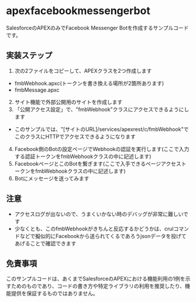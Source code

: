 # apexfacebookmessengerbot
SalesforceのAPEXのみでFacebook Messenger Botを作成するサンプルコードです。

## 実装ステップ
1. 次の2ファイルをコピーして、APEXクラスを2つ作成します
  + fmbWebhook.apxc(トークンを書き換える場所が2箇所あります)
  + fmbMessage.apxc
2. サイト機能で外部公開用のサイトを作成します
3. 「公開アクセス設定」で、"fmbWebhook"クラスにアクセスできるようにします
  + このサンプルでは、"[サイトのURL]/services/apexrest/c/fmbWebhook"でこのクラスにHTTPでアクセスできるようになります
4. Facebook側のBotの設定ページでWebhookの認証を実行します(ここで入力する認証トークンをfmbWebhookクラスの中に記述します)
5. FacebookページとこのBotを繋ぎます(ここで入手できるページアクセストークンをfmbWebhookクラスの中に記述します)
6. Botにメッセージを送ってみます

## 注意
+ アクセスログが出ないので、うまくいかない時のデバッグが非常に難しいです
+ 少なくとも、このfmbWebhookがきちんと反応するかどうかは、crulコマンドなどで擬似的にFacebookから送られてくるであろうjsonデータを投げてあげることで確認できます

## 免責事項
このサンプルコードは、あくまでSalesforceのAPEXにおける機能利用の1例を示すためのものであり、コードの書き方や特定ライブラリの利用を推奨したり、機能提供を保証するものではありません。
